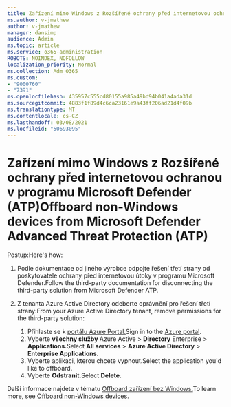 ```yaml
---
title: Zařízení mimo Windows z Rozšířené ochrany před internetovou ochranou v programu Microsoft Defender (ATP)
ms.author: v-jmathew
author: v-jmathew
manager: dansimp
audience: Admin
ms.topic: article
ms.service: o365-administration
ROBOTS: NOINDEX, NOFOLLOW
localization_priority: Normal
ms.collection: Adm_O365
ms.custom:
- "9000760"
- "7391"
ms.openlocfilehash: 435957c555cd80155a985a49bd94b041a4ada31d
ms.sourcegitcommit: 4883f1f89d4c6ca23161e9a43ff206ad21d4f09b
ms.translationtype: MT
ms.contentlocale: cs-CZ
ms.lasthandoff: 03/08/2021
ms.locfileid: "50693095"
---
```

# <a name="offboard-non-windows-devices-from-microsoft-defender-advanced-threat-protection-atp"></a><span data-ttu-id="c00dc-102">Zařízení mimo Windows z Rozšířené ochrany před internetovou ochranou v programu Microsoft Defender (ATP)</span><span class="sxs-lookup"><span data-stu-id="c00dc-102">Offboard non-Windows devices from Microsoft Defender Advanced Threat Protection (ATP)</span></span>

<span data-ttu-id="c00dc-103">Postup:</span><span class="sxs-lookup"><span data-stu-id="c00dc-103">Here's how:</span></span>

1. <span data-ttu-id="c00dc-104">Podle dokumentace od jiného výrobce odpojte řešení třetí strany od poskytovatele ochrany před internetovou útoky v programu Microsoft Defender.</span><span class="sxs-lookup"><span data-stu-id="c00dc-104">Follow the third-party documentation for disconnecting the third-party solution from Microsoft Defender ATP.</span></span>
2. <span data-ttu-id="c00dc-105">Z tenanta Azure Active Directory odeberte oprávnění pro řešení třetí strany:</span><span class="sxs-lookup"><span data-stu-id="c00dc-105">From your Azure Active Directory tenant, remove permissions for the third-party solution:</span></span>

    1. <span data-ttu-id="c00dc-106">Přihlaste se k [portálu Azure Portal.](https://go.microsoft.com/fwlink/?linkid=2125612)</span><span class="sxs-lookup"><span data-stu-id="c00dc-106">Sign in to the [Azure portal](https://go.microsoft.com/fwlink/?linkid=2125612).</span></span>
    1. <span data-ttu-id="c00dc-107">Vyberte **všechny služby** Azure Active  >  **Directory** Enterprise  >  **Applications.**</span><span class="sxs-lookup"><span data-stu-id="c00dc-107">Select **All services** > **Azure Active Directory** > **Enterprise Applications**.</span></span>
    1. <span data-ttu-id="c00dc-108">Vyberte aplikaci, kterou chcete vypnout.</span><span class="sxs-lookup"><span data-stu-id="c00dc-108">Select the application you'd like to offboard.</span></span>
    1. <span data-ttu-id="c00dc-109">Vyberte **Odstranit.**</span><span class="sxs-lookup"><span data-stu-id="c00dc-109">Select **Delete**.</span></span>

<span data-ttu-id="c00dc-110">Další informace najdete v tématu [Offboard zařízení bez Windows.](https://go.microsoft.com/fwlink/?linkid=2143630)</span><span class="sxs-lookup"><span data-stu-id="c00dc-110">To learn more, see [Offboard non-Windows devices](https://go.microsoft.com/fwlink/?linkid=2143630).</span></span>
